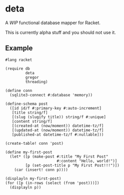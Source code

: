 # deta

A *WIP* functional database mapper for Racket.

This is currently alpha stuff and you should not use it.

## Example

```racket
#lang racket

(require db
         deta
         gregor
         threading)

(define conn
  (sqlite3-connect #:database 'memory))

(define-schema post
  ([id id/f #:primary-key #:auto-increment]
   [title string/f]
   [(slug (slugify title)) string/f #:unique]
   [content string/f]
   [(created-at (now/moment)) datetime-tz/f]
   [(updated-at (now/moment)) datetime-tz/f]
   [published-at datetime-tz/f #:nullable]))

(create-table! conn 'post)

(define my-first-post
  (let* ([p (make-post #:title "My First Post"
                       #:content "Hello, world!")]
         [p (set-post-title p "My First Post!!!")])
    (car (insert! conn p))))

(displayln my-first-post)
(for ([p (in-rows (select (from 'post)))])
  (displayln p))
```

